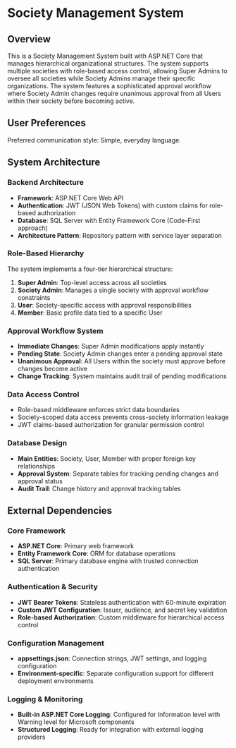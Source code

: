 # Society Management System

## Overview

This is a Society Management System built with ASP.NET Core that manages hierarchical organizational structures. The system supports multiple societies with role-based access control, allowing Super Admins to oversee all societies while Society Admins manage their specific organizations. The system features a sophisticated approval workflow where Society Admin changes require unanimous approval from all Users within their society before becoming active.

## User Preferences

Preferred communication style: Simple, everyday language.

## System Architecture

### Backend Architecture
- **Framework**: ASP.NET Core Web API
- **Authentication**: JWT (JSON Web Tokens) with custom claims for role-based authorization
- **Database**: SQL Server with Entity Framework Core (Code-First approach)
- **Architecture Pattern**: Repository pattern with service layer separation

### Role-Based Hierarchy
The system implements a four-tier hierarchical structure:
1. **Super Admin**: Top-level access across all societies
2. **Society Admin**: Manages a single society with approval workflow constraints
3. **User**: Society-specific access with approval responsibilities
4. **Member**: Basic profile data tied to a specific User

### Approval Workflow System
- **Immediate Changes**: Super Admin modifications apply instantly
- **Pending State**: Society Admin changes enter a pending approval state
- **Unanimous Approval**: All Users within the society must approve before changes become active
- **Change Tracking**: System maintains audit trail of pending modifications

### Data Access Control
- Role-based middleware enforces strict data boundaries
- Society-scoped data access prevents cross-society information leakage
- JWT claims-based authorization for granular permission control

### Database Design
- **Main Entities**: Society, User, Member with proper foreign key relationships
- **Approval System**: Separate tables for tracking pending changes and approval status
- **Audit Trail**: Change history and approval tracking tables

## External Dependencies

### Core Framework
- **ASP.NET Core**: Primary web framework
- **Entity Framework Core**: ORM for database operations
- **SQL Server**: Primary database engine with trusted connection authentication

### Authentication & Security
- **JWT Bearer Tokens**: Stateless authentication with 60-minute expiration
- **Custom JWT Configuration**: Issuer, audience, and secret key validation
- **Role-based Authorization**: Custom middleware for hierarchical access control

### Configuration Management
- **appsettings.json**: Connection strings, JWT settings, and logging configuration
- **Environment-specific**: Separate configuration support for different deployment environments

### Logging & Monitoring
- **Built-in ASP.NET Core Logging**: Configured for Information level with Warning level for Microsoft components
- **Structured Logging**: Ready for integration with external logging providers